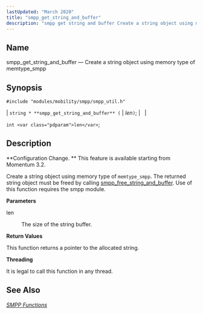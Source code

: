 ```yaml
---
lastUpdated: "March 2020"
title: "smpp_get_string_and_buffer"
description: "smpp get string and buffer Create a string object using memory type of memtype smpp string smpp get string and buffer len int len Configuration Change This feature is available starting from Momentum 3 2 Create a string object using memory type of memtype smpp The returned string object must..."
---
```


<a name="apis.smpp_get_string_and_buffer"></a> 
## Name

smpp_get_string_and_buffer — Create a string object using memory type of memtype_smpp

## Synopsis

`#include "modules/mobility/smpp/smpp_util.h"`

| `string * **smpp_get_string_and_buffer** (` | <var class="pdparam">len</var>`)`; |   |

`int <var class="pdparam">len</var>`;<a name="idp61390784"></a> 
## Description

**Configuration Change. ** This feature is available starting from Momentum 3.2.

Create a string object using memory type of `memtype_smpp`. The returned string object must be freed by calling [smpp_free_string_and_buffer](/momentum/3/3-api/apis-smpp-free-string-and-buffer). Use of this function requires the smpp module.

**<a name="idp61394800"></a> Parameters**

<dl class="variablelist">

<dt>len</dt>

<dd>

The size of the string buffer.

</dd>

</dl>

**<a name="idp61397520"></a> Return Values**

This function returns a pointer to the allocated string.

**<a name="idp61398464"></a> Threading**

It is legal to call this function in any thread.

<a name="idp61399568"></a> 
## See Also

[*SMPP Functions*](/momentum/3/3-api/smpp)